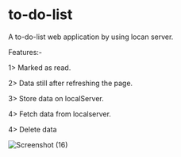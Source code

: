# to-do-list
 A to-do-list web application by using locan server.
 
 Features:-
 
 1> Marked as read.
 
 2> Data still after refreshing the page.
 
 3> Store data on localServer.
 
 4> Fetch data from localserver.

 4> Delete data
 
![Screenshot (16)](https://github.com/barun032/to-do-list/assets/107342609/b5430d78-9b40-4dbc-9e5d-6cb4dccb2b48)
